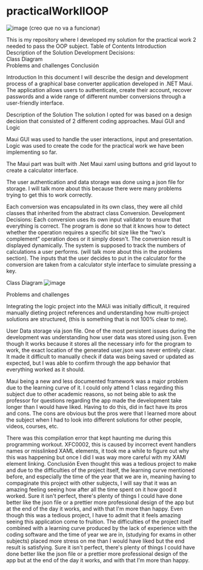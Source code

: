 # practicalWorkIIOOP
![image](https://github.com/user-attachments/assets/7c8db87a-1cc0-48d1-a636-03e40528e16e)
(creo que no va a funcionar)

This is my repository where I developed my solution for the practical work 2 needed to pass the OOP subject.
Table of Contents
Introduction	
Description of the Solution	
Development Decisions:	
Class Diagram	
Problems and challenges	
Conclusión	

Introduction
In this document I will describe the design and development process of a graphical base converter application developed in .NET Maui. The application allows users to authenticate, create their account, recover passwords and a wide range of different number conversions through a user-friendly interface.

Description of the Solution
The solution I opted for was based on a design decision that consisted of 2 different coding approaches. Maui GUI and Logic 

Maui GUI was used to handle the user interactions, input and presentation.
Logic was used to create the code for  the practical work we have been implementing so far.

The Maui part was built with .Net Maui xaml using buttons and grid layout to create a calculator interface.

The user authentication and data storage was done using a json file for storage. I will talk more about this because there were many problems trying to get this to work correctly.

Each conversion was encapsulated in its own class, they were all child classes that inherited from the abstract class Conversion.
Development Decisions:
Each conversion uses its own input validator to ensure that everything is correct. 
The program is done so that it knows how to detect whether the operation requires a specific bit size like the “two's complement” operation does or it simply doesn't. 
The conversion result is displayed dynamically.
The system is supposed to track the numbers of calculations a user performs. (will talk more about this in the problems section).
The inputs that the user decides to put in the calculator for the conversion are taken from a  calculator style interface to simulate pressing a key.


Class Diagram
![image](https://github.com/user-attachments/assets/d603f24a-c8d0-4489-9b5b-b8f834195dff)





Problems and challenges

Integrating the logic project into the MAUi was initially difficult, it required manually dieting project references and understanding how multi-project solutions are structured, (this is something that is not 100% clear to me).

User Data storage via json file. One of the most persistent issues during the development was understanding how user data was stored using json. Even though It works because it stores all the necessary info for the program to work, the exact location of the generated user.json was never entirely clear.
It made it difficult to manually check if data was being saved or updated as expected, but I was able to confirm through the app behavior that everything worked as it should.

Maui being a new and less documented framework was a major problem due to the learning curve of it. I could only attend 1 class regarding this subject due to other academic reasons, so not being able to ask the professor for questions regarding the app made the development take longer than I would have liked. Having to do this, did in fact have its pros and cons. The cons are obvious but the pros were that I learned more about the subject when I had to look into different solutions for other people, videos, courses, etc.

There was this compilation error that kept haunting me during this programming workout. XFC0002, this is caused by incorrect event handlers names or misslinked XAML elements, it took me a while to figure out why this was happening but once I did I was way more careful with my XAMl element linking.
Conclusión
Even thought this was a tedious project to make and due to the difficulties of the project itself, the learning curve mentioned before, and especially the time of the year that we are in, meaning having to compaginate this project with other subjects, I will say that it was an amazing feeling seeing how after all the time spent on it how good it worked. Sure it isn't perfect, there's plenty of things I could have done better like the json file or a prettier more professional design of the app but at the end of the day it works, and with that I'm more than happy.
Even though this was a tedious project, I have to admit that it feels amazing seeing this application come to fruition. The difficulties of the project itself combined with a learning curve produced by the lack of experience with the coding software and the time of year we are in, (studying for exams in other subjects) placed more stress on me than I would have liked but the end result is satisfying. Sure it isn't perfect, there's plenty of things I could have done better like the json file or a prettier more professional design of the app but at the end of the day it works, and with that I'm more than happy.
